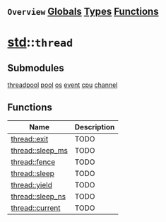 ## `Overview` [Globals](./globals.md) [Types](./types.md) [Functions](./functions.md)
# [std](./../std.md)::`thread`
## Submodules
[threadpool](./thread/threadpool.md)
[pool](./thread/pool.md)
[os](./thread/os.md)
[event](./thread/event.md)
[cpu](./thread/cpu.md)
[channel](./thread/channel.md)
## Functions
|Name|Description|
|----|-----------|
|[thread::exit](#todo)|TODO|
|[thread::sleep_ms](#todo)|TODO|
|[thread::fence](#todo)|TODO|
|[thread::sleep](#todo)|TODO|
|[thread::yield](#todo)|TODO|
|[thread::sleep_ns](#todo)|TODO|
|[thread::current](#todo)|TODO|
